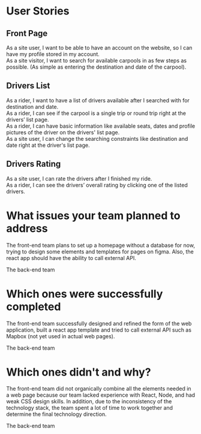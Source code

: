 # User Stories

## Front Page

As a site user, I want to be able to have an account on the website, so I can have my profile stored in my account.  
As a site visitor, I want to search for available carpools in as few steps as possible. (As simple as entering the destination and date of the carpool).  

## Drivers List

As a rider, I want to have a list of drivers available after I searched with for destination and date.  
As a rider, I can see if the carpool is a single trip or round trip right at the drivers’ list page.  
As a rider, I can have basic information like available seats, dates and profile pictures of the driver on the drivers' list page.  
As a site user, I can change the searching constraints like destination and date right at the driver's list page.  

## Drivers Rating

As a site user, I can rate the drivers after I finished my ride.  
As a rider, I can see the drivers’ overall rating by clicking one of the listed drivers.   

# What issues your team planned to address

The front-end team plans to set up a homepage without a database for now, trying to design some elements and templates for pages on figma. Also, the react app should have the ability to call external API.

The back-end team

# Which ones were successfully completed

The front-end team successfully designed and refined the form of the web application, built a react app template and tried to call external API such as Mapbox (not yet used in actual web pages).

The back-end team

# Which ones didn't and why?

The front-end team did not organically combine all the elements needed in a web page because our team lacked experience with React, Node, and had weak CSS design skills. In addition, due to the inconsistency of the technology stack, the team spent a lot of time to work together and determine the final technology direction.

The back-end team
